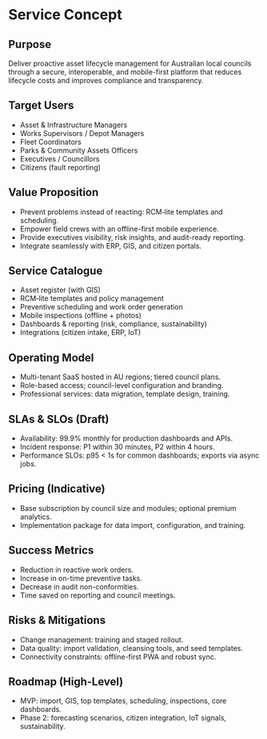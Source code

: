 # Service Concept

## Purpose
Deliver proactive asset lifecycle management for Australian local councils through a secure, interoperable, and mobile-first platform that reduces lifecycle costs and improves compliance and transparency.

## Target Users
- Asset & Infrastructure Managers
- Works Supervisors / Depot Managers
- Fleet Coordinators
- Parks & Community Assets Officers
- Executives / Councillors
- Citizens (fault reporting)

## Value Proposition
- Prevent problems instead of reacting: RCM‑lite templates and scheduling.
- Empower field crews with an offline-first mobile experience.
- Provide executives visibility, risk insights, and audit-ready reporting.
- Integrate seamlessly with ERP, GIS, and citizen portals.

## Service Catalogue
- Asset register (with GIS)
- RCM‑lite templates and policy management
- Preventive scheduling and work order generation
- Mobile inspections (offline + photos)
- Dashboards & reporting (risk, compliance, sustainability)
- Integrations (citizen intake, ERP, IoT)

## Operating Model
- Multi-tenant SaaS hosted in AU regions; tiered council plans.
- Role-based access; council-level configuration and branding.
- Professional services: data migration, template design, training.

## SLAs & SLOs (Draft)
- Availability: 99.9% monthly for production dashboards and APIs.
- Incident response: P1 within 30 minutes, P2 within 4 hours.
- Performance SLOs: p95 < 1s for common dashboards; exports via async jobs.

## Pricing (Indicative)
- Base subscription by council size and modules; optional premium analytics.
- Implementation package for data import, configuration, and training.

## Success Metrics
- Reduction in reactive work orders.
- Increase in on-time preventive tasks.
- Decrease in audit non-conformities.
- Time saved on reporting and council meetings.

## Risks & Mitigations
- Change management: training and staged rollout.
- Data quality: import validation, cleansing tools, and seed templates.
- Connectivity constraints: offline-first PWA and robust sync.

## Roadmap (High-Level)
- MVP: import, GIS, top templates, scheduling, inspections, core dashboards.
- Phase 2: forecasting scenarios, citizen integration, IoT signals, sustainability.
